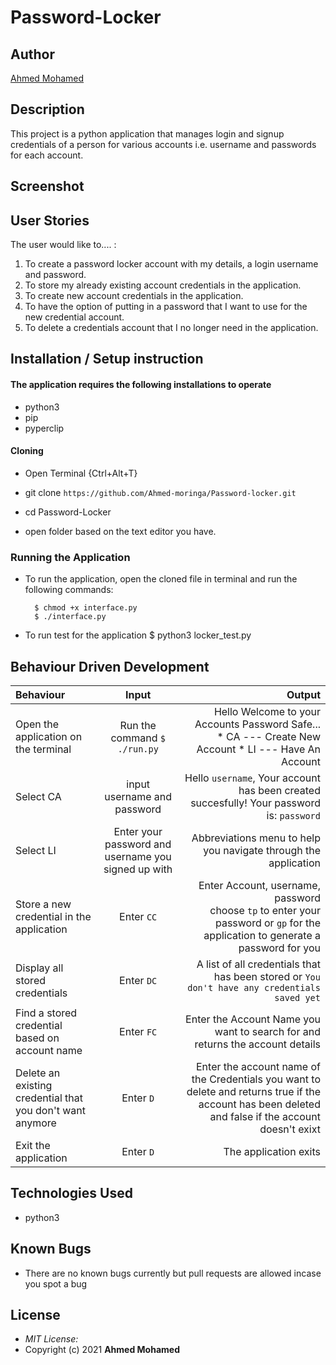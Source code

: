 # Password-Locker
## Author

[Ahmed Mohamed](https://github.com/Ahmed-moringa)

## Description

This project is a python application that manages login and signup credentials of a person for various accounts i.e. username and passwords for each account. 

## Screenshot


## User Stories
The user would like to.... :
1. To create a password locker account with my details, a login username and password.
2. To store my already existing account credentials in the application.
3. To create new account credentials in the application.   
4. To have the option of putting in a password that I want to use for the new credential account. 
5. To delete a credentials account that I no longer need in the application.


## Installation / Setup instruction

#### The application requires the following installations to operate 
* python3
* pip
* pyperclip

#### Cloning

* Open Terminal {Ctrl+Alt+T}

* git clone ```https://github.com/Ahmed-moringa/Password-locker.git```

* cd Password-Locker

* open folder based on the text editor you have.

### Running the Application
* To run the application, open the cloned file in terminal and run the following commands:

        $ chmod +x interface.py
        $ ./interface.py
* To run test for the application
        $ python3 locker_test.py

## Behaviour Driven Development
| Behaviour | Input | Output |
| :---------------- | :---------------: | ------------------: |
|Open the application on the terminal | Run the command ```$ ./run.py```|Hello Welcome to your Accounts Password Safe... <br>* CA ---  Create New Account * LI ---  Have An Account |
|Select  CA| input username and password| Hello ```username```, Your account has been created succesfully! Your password is: ```password```|
|Select LI  | Enter your password and username you signed up with| Abbreviations menu to help you navigate through the application|
|Store a new credential in the application| Enter ```CC```|Enter Account, username, password<br>choose ```tp``` to enter your password or ```gp``` for the application to generate a password for you |
|Display all stored credentials | Enter ```DC```|A list of all credentials that has been stored or ```You don't have any credentials saved yet``` |
|Find a stored credential based on account name|Enter ```FC```| Enter the Account Name you want to search for and returns the account details|
|Delete an existing credential that you don't want anymore|Enter ```D```|Enter the account name of the Credentials you want to delete and returns true if the account has been deleted and false if the account doesn't exixt|
|Exit the application| Enter ```D```| The application exits|

## Technologies Used

* python3

## Known Bugs
* There are no known bugs currently but pull requests are allowed incase you spot a bug

## License
* *MIT License:*
* Copyright (c) 2021 **Ahmed Mohamed**

